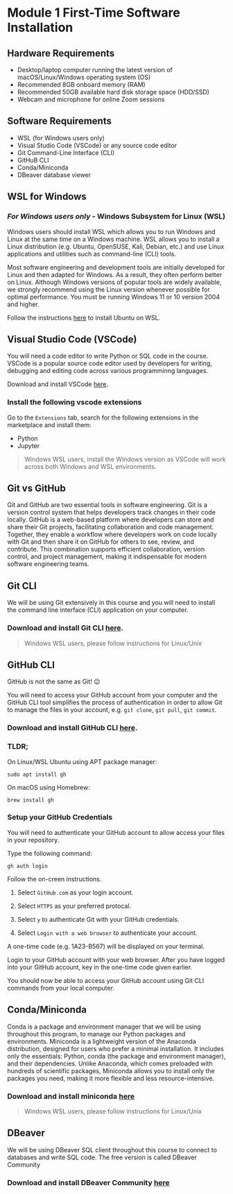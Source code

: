# Module 1 First-Time Software Installation

## Hardware Requirements
- Desktop/laptop computer running the latest version of macOS/Linux/Windows operating system (OS)
- Recommended 8GB onboard memory (RAM)
- Recommended 50GB available hard disk storage space (HDD/SSD)
- Webcam and microphone for online Zoom sessions

## Software Requirements

- WSL (for Windows users only)
- Visual Studio Code (VSCode) or any source code editor
- Git Command-Line Interface (CLI)
- GitHuB CLI 
- Conda/Miniconda
- DBeaver database viewer

## WSL for Windows

### *For Windows users only* - Windows Subsystem for Linux (WSL)

Windows users should install WSL which allows you to run Windows and Linux at the same time on a Windows machine. WSL allows you to install a Linux distribution (e.g. Ubuntu, OpenSUSE, Kali, Debian, etc.) and use Linux applications and utilities such as command-line (CLI) tools. 

Most software engineering and development tools are initially developed for Linux and then adapted for Windows. As a result, they often perform better on Linux. Although Windows versions of popular tools are widely available, we strongly recommend using the Linux version whenever possible for optimal performance.
You must be running Windows 11 or 10 version 2004 and higher. 

Follow the instructions [here](https://learn.microsoft.com/en-us/windows/wsl/install) to install Ubuntu on WSL.

## Visual Studio Code (VSCode)

You will need a code editor to write Python or SQL code in the course. VSCode is a popular source code editor used by developers for writing, debugging and editing code across various programminng languages. 

Download and install VSCode [here](https://code.visualstudio.com/download).

### Install the following vscode extensions

Go to the `Extensions` tab, search for the following extensions in the marketplace and install them:

- Python
- Jupyter

> Windows WSL users, install the Windows version as VSCode will work across both Windows and WSL environments.

## Git vs GitHub

Git and GitHub are two essential tools in software engineering. Git is a version control system that helps developers track changes in their code locally. GitHub is a web-based platform where developers can store and share their Git projects, facilitating collaboration and code management. Together, they enable a workflow where developers work on code locally with Git and then share it on GitHub for others to see, review, and contribute. This combination supports efficient collaboration, version control, and project management, making it indispensable for modern software engineering teams.

## Git CLI

We will be using Git extensively in this course and you will need to install the command line interface (CLI) application on your computer.

### Download and install Git CLI [here](https://git-scm.com/downloads).

> Windows WSL users, please follow instructions for Linux/Unix

## GitHub CLI

GitHub is not the same as Git! 😉

You will need to access your GitHub account from your computer and the GitHub CLI tool simplifies the process of authentication in order to allow Git to manage the files in your account, e.g. `git clone`, `git pull`, `git commit`. 

### Download and install GitHub CLI [here](https://github.com/cli/cli?tab=readme-ov-file#installation).

### TLDR; 

On Linux/WSL Ubuntu using APT package manager:

`sudo apt install gh`

On macOS using Homebrew:

`brew install gh`

### Setup your GitHub Credentials

You will need to authenticate your GitHub account to allow access your files in your repository. 

Type the following command:

`gh auth login`

Follow the on-creen instructions.

1. Select `GitHub.com` as your login account.

2. Select `HTTPS` as your preferred protocal.

3. Select `y` to authenticate Git with your GitHub credentials.

4. Select `Login with a web browser` to authenticate your account.

A one-time code (e.g. 1A23-B567) will be displayed on your terminal. 

Login to your GitHub account with your web browser. After you have logged into your GitHub account, key in the one-time code given earlier.

You should now be able to access your GitHub account using Git CLI commands from your local computer.

## Conda/Miniconda

Conda is a package and environment manager that we will be using throughout this program, to manage our Python packages and environments. Miniconda is a lightweight version of the Anaconda distribution, designed for users who prefer a minimal installation. It includes only the essentials: Python, conda (the package and environment manager), and their dependencies. Unlike Anaconda, which comes preloaded with hundreds of scientific packages, Miniconda allows you to install only the packages you need, making it more flexible and less resource-intensive.

### Download and install miniconda [here](https://www.anaconda.com/docs/getting-started/miniconda/install#quickstart-install-instructions)

> Windows WSL users, please follow instructions for Linux/Unix

## DBeaver

We will be using DBeaver SQL client throughout this course to connect to databases and write SQL code. The free version is called DBeaver Community 

### Download and install DBeaver Community [here](https://dbeaver.io/download/)

